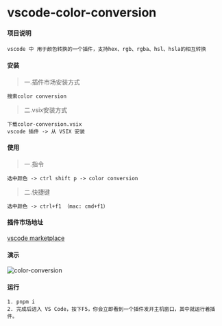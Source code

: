 # vscode-color-conversion
#### 项目说明

>
```
vscode 中 用于颜色转换的一个插件，支持hex、rgb、rgba、hsl、hsla的相互转换
```
#### 安装
>一.插件市场安装方式
>
```
搜索color conversion
```
>二.vsix安装方式
>
```
下载color-conversion.vsix
vscode 插件 -> 从 VSIX 安装
```

#### 使用
>一.指令
>
```
选中颜色 -> ctrl shift p -> color conversion
```
>二.快捷键
>
```
选中颜色 -> ctrl+f1 （mac: cmd+f1）
```

#### 插件市场地址
>
[vscode marketplace](https://marketplace.visualstudio.com/items?itemName=fredu.color-conversion)


#### 演示
>
![color-conversion](https://i.imgur.com/OR38BQy.gif)

#### 运行
```
1. pnpm i
2. 完成后进入 VS Code，按下F5，你会立即看到一个插件发开主机窗口，其中就运行着插件。
```